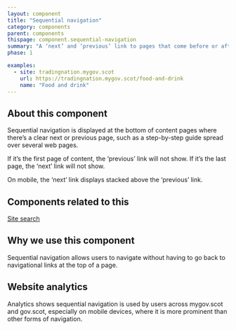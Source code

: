 ```yaml
---
layout: component
title: "Sequential navigation"
category: components
parent: components
thispage: component.sequential-navigation
summary: "A ‘next’ and ‘previous’ link to pages that come before or after the user’s current web page."
phase: 1

examples:
  - site: tradingnation.mygov.scot
    url: https://tradingnation.mygov.scot/food-and-drink
    name: "Food and drink"
---
```



## About this component

Sequential navigation is displayed at the bottom of content pages where there’s a clear next or previous page, such as a step-by-step guide spread over several web pages.

If it’s the first page of content, the ‘previous’ link will not show. If it’s the last page, the ‘next’ link will not show.

On mobile, the ‘next’ link displays stacked above the ‘previous’ link.

## Components related to this

[Site search](https://designsystem.gov.scot/components/site-search/)

## Why we use this component

Sequential navigation allows users to navigate without having to go back to navigational links at the top of a page.

## Website analytics

Analytics shows sequential navigation is used by users across mygov.scot and gov.scot, especially on mobile devices, where it is more prominent than other forms of navigation.
